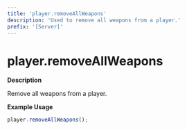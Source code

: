```yaml
---
title: 'player.removeAllWeapons'
description: 'Used to remove all weapons from a player.'
prefix: '[Server]'
---
```


# player.removeAllWeapons

**Description**

Remove all weapons from a player.

**Example Usage**

```js
player.removeAllWeapons();
```
